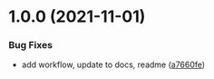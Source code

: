 # 1.0.0 (2021-11-01)


### Bug Fixes

* add workflow, update to docs, readme ([a7660fe](https://github.com/CoCreate-app/CoCreate-email/commit/a7660fe76820cf09bbdddfd533456fe13ea83778))
